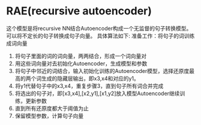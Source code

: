 # RAE(recursive autoencoder)
这个模型是将recursive NN结合Autoencoder构成一个无监督的句子转换模型。可以将不定长的句子转换成句子向量。
具体算法如下: 
准备工作：将句子的词训练成词向量 
1. 将句子里面的词的词向量，两两结合，形成一个词向量对 
2. 用这些词向量对去初始化Autoencoder，生成模型和参数 
3. 将句子中邻近的词结合，输入初始化训练的Autoencoder模型，选择还原度最高的两个词生成的隐藏层输出，即x3,x4和对应的y1。 
4. 将y1代替句子中的x3,x4，重复步骤3，直到句子所有词合并完成 
5. 将选出的句子对，即[x3,x4],[x2,y1],[x1,y2]放入模型Autoencoder继续训练，更新参数 
6. 直到所有还原度都大于阈值为止 
7. 保留模型参数，计算句子向量
